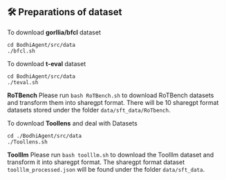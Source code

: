 ## 🛠️ Preparations of dataset

To download **gorllia/bfcl** dataset

```
cd BodhiAgent/src/data
./bfcl.sh
```

To download **t-eval** dataset

```
cd BodhiAgent/src/data
./teval.sh
```
**RoTBench**
Please run `bash RoTBench.sh` to download RoTBench datasets and transform them into sharegpt format. There will be 10 sharegpt format datasets stored under the folder `data/sft_data/RoTbench`. 

To download **Toollens** and deal with Datasets
```
cd ./BodhiAgent/src/data
./Toollens.sh
```

**Toolllm**
Please run `bash toolllm.sh` to download the Toolllm dataset and transform it into sharegpt format. The sharegpt format dataset `toolllm_processed.json` will be found under the folder `data/sft_data`.
